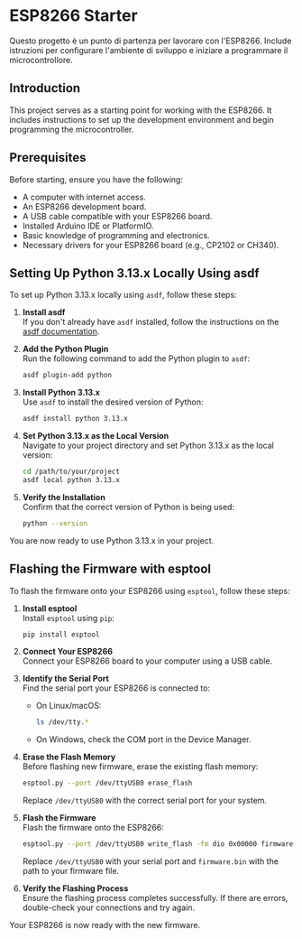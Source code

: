# ESP8266 Starter

Questo progetto è un punto di partenza per lavorare con l'ESP8266. Include istruzioni per configurare l'ambiente di sviluppo e iniziare a programmare il microcontrollore.

## Introduction

This project serves as a starting point for working with the ESP8266. It includes instructions to set up the development environment and begin programming the microcontroller.

## Prerequisites

Before starting, ensure you have the following:

- A computer with internet access.
- An ESP8266 development board.
- A USB cable compatible with your ESP8266 board.
- Installed Arduino IDE or PlatformIO.
- Basic knowledge of programming and electronics.
- Necessary drivers for your ESP8266 board (e.g., CP2102 or CH340).

## Setting Up Python 3.13.x Locally Using asdf

To set up Python 3.13.x locally using `asdf`, follow these steps:

1. **Install asdf**  
    If you don't already have `asdf` installed, follow the instructions on the [asdf documentation](https://asdf-vm.com/guide/getting-started.html).

2. **Add the Python Plugin**  
    Run the following command to add the Python plugin to `asdf`:
    ```bash
    asdf plugin-add python
    ```

3. **Install Python 3.13.x**  
    Use `asdf` to install the desired version of Python:
    ```bash
    asdf install python 3.13.x
    ```

4. **Set Python 3.13.x as the Local Version**  
    Navigate to your project directory and set Python 3.13.x as the local version:
    ```bash
    cd /path/to/your/project
    asdf local python 3.13.x
    ```

5. **Verify the Installation**  
    Confirm that the correct version of Python is being used:
    ```bash
    python --version
    ```

You are now ready to use Python 3.13.x in your project.

## Flashing the Firmware with esptool

To flash the firmware onto your ESP8266 using `esptool`, follow these steps:

1. **Install esptool**  
    Install `esptool` using `pip`:
    ```bash
    pip install esptool
    ```

2. **Connect Your ESP8266**  
    Connect your ESP8266 board to your computer using a USB cable.

3. **Identify the Serial Port**  
    Find the serial port your ESP8266 is connected to:
    - On Linux/macOS:
      ```bash
      ls /dev/tty.*
      ```
    - On Windows, check the COM port in the Device Manager.

4. **Erase the Flash Memory**  
    Before flashing new firmware, erase the existing flash memory:
    ```bash
    esptool.py --port /dev/ttyUSB0 erase_flash
    ```
    Replace `/dev/ttyUSB0` with the correct serial port for your system.

5. **Flash the Firmware**  
    Flash the firmware onto the ESP8266:
    ```bash
    esptool.py --port /dev/ttyUSB0 write_flash -fm dio 0x00000 firmware.bin
    ```
    Replace `/dev/ttyUSB0` with your serial port and `firmware.bin` with the path to your firmware file.

6. **Verify the Flashing Process**  
    Ensure the flashing process completes successfully. If there are errors, double-check your connections and try again.

Your ESP8266 is now ready with the new firmware.